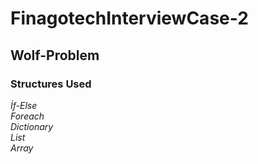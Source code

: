 # FinagotechInterviewCase-2
## Wolf-Problem
### Structures Used

*İf-Else* </br>
*Foreach* </br>
*Dictionary* </br>
*List* </br>
*Array*

